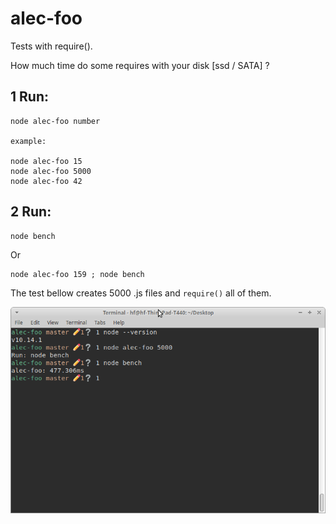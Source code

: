 # alec-foo

Tests with require().

How much time do some requires with your disk [ssd / SATA] ?

## 1 Run:

```
node alec-foo number

example:

node alec-foo 15
node alec-foo 5000
node alec-foo 42
```

## 2 Run:

```
node bench
```

Or 

```
node alec-foo 159 ; node bench
```

The test bellow creates 5000 .js files and `require()` all of them.

![Alt c](https://github.com/panther-js/alec-foo/raw/master/c.png)


